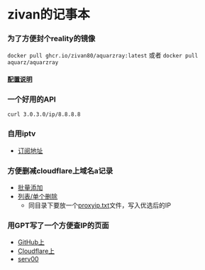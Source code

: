 # zivan的记事本
### 为了方便封个reality的镜像
```docker pull ghcr.io/zivan80/aquarzray:latest```
或者
```docker pull aquarz/aquarzray```
#### [配置说明](https://hub.docker.com/r/aquarz/aquarzray)

### 一个好用的API
```
curl 3.0.3.0/ip/8.8.8.8
```
### 自用iptv
- [订阅地址](iptv.m3u)

### 方便删减cloudflare上域名a记录
- [批量添加](https://github.com/zivan80/Scripts/blob/master/src/cloudflare/bulk_add.py)
- [列表/单个删除](https://github.com/zivan80/Scripts/blob/master/src/cloudflare/single_del.py)
  - 同目录下要放一个[proxyip.txt](https://github.com/zivan80/Scripts/blob/master/src/cloudflare/proxyip.txt)文件，写入优选后的IP

### 用GPT写了一个方便查IP的页面
- [GitHub上](https://zivan80.github.io/note/checkip)
- [Cloudflare上](https://ip.nnmm.fun)
- [serv00](https://zivan.pp.ua)
